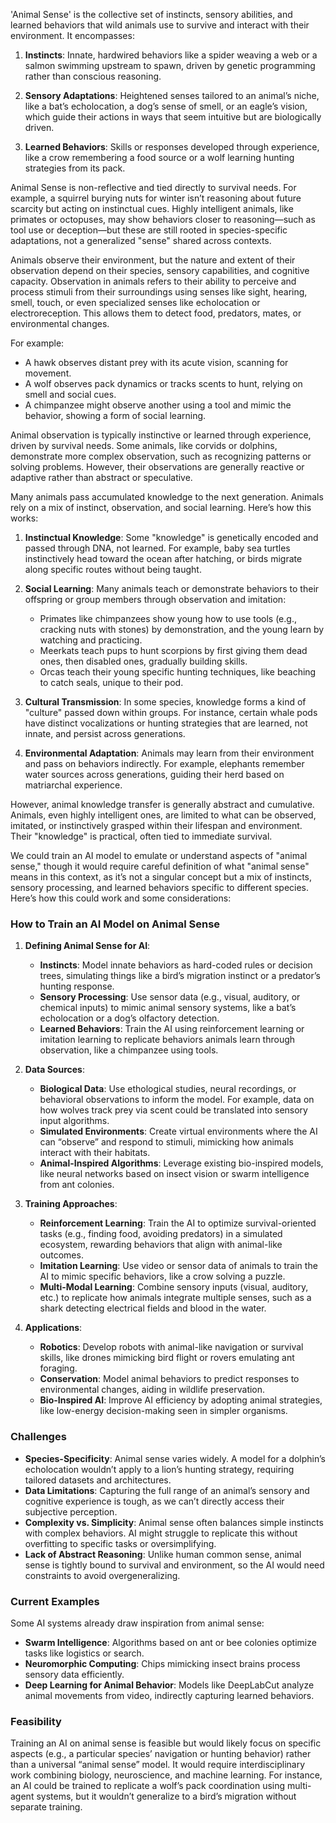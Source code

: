 'Animal Sense' is the collective set of instincts, sensory abilities, and learned behaviors that wild animals use to survive and interact with their environment. It encompasses:

1. **Instincts**: Innate, hardwired behaviors like a spider weaving a web or a salmon swimming upstream to spawn, driven by genetic programming rather than conscious reasoning.

2. **Sensory Adaptations**: Heightened senses tailored to an animal’s niche, like a bat’s echolocation, a dog’s sense of smell, or an eagle’s vision, which guide their actions in ways that seem intuitive but are biologically driven.

3. **Learned Behaviors**: Skills or responses developed through experience, like a crow remembering a food source or a wolf learning hunting strategies from its pack. 

Animal Sense is non-reflective and tied directly to survival needs. For example, a squirrel burying nuts for winter isn’t reasoning about future scarcity but acting on instinctual cues. Highly intelligent animals, like primates or octopuses, may show behaviors closer to reasoning—such as tool use or deception—but these are still rooted in species-specific adaptations, not a generalized "sense" shared across contexts.

Animals observe their environment, but the nature and extent of their observation depend on their species, sensory capabilities, and cognitive capacity. Observation in animals refers to their ability to perceive and process stimuli from their surroundings using senses like sight, hearing, smell, touch, or even specialized senses like echolocation or electroreception. This allows them to detect food, predators, mates, or environmental changes.

For example:
- A hawk observes distant prey with its acute vision, scanning for movement.
- A wolf observes pack dynamics or tracks scents to hunt, relying on smell and social cues.
- A chimpanzee might observe another using a tool and mimic the behavior, showing a form of social learning.

Animal observation is typically instinctive or learned through experience, driven by survival needs. Some animals, like corvids or dolphins, demonstrate more complex observation, such as recognizing patterns or solving problems. However, their observations are generally reactive or adaptive rather than abstract or speculative.

Many animals pass accumulated knowledge to the next generation. Animals rely on a mix of instinct, observation, and social learning. Here’s how this works:

1. **Instinctual Knowledge**: Some "knowledge" is genetically encoded and passed through DNA, not learned. For example, baby sea turtles instinctively head toward the ocean after hatching, or birds migrate along specific routes without being taught.

2. **Social Learning**: Many animals teach or demonstrate behaviors to their offspring or group members through observation and imitation:
   - Primates like chimpanzees show young how to use tools (e.g., cracking nuts with stones) by demonstration, and the young learn by watching and practicing.
   - Meerkats teach pups to hunt scorpions by first giving them dead ones, then disabled ones, gradually building skills.
   - Orcas teach their young specific hunting techniques, like beaching to catch seals, unique to their pod.

3. **Cultural Transmission**: In some species, knowledge forms a kind of "culture" passed down within groups. For instance, certain whale pods have distinct vocalizations or hunting strategies that are learned, not innate, and persist across generations.

4. **Environmental Adaptation**: Animals may learn from their environment and pass on behaviors indirectly. For example, elephants remember water sources across generations, guiding their herd based on matriarchal experience.

However, animal knowledge transfer is generally abstract and cumulative. Animals, even highly intelligent ones, are limited to what can be observed, imitated, or instinctively grasped within their lifespan and environment. Their "knowledge" is practical, often tied to immediate survival.

We could train an AI model to emulate or understand aspects of "animal sense," though it would require careful definition of what "animal sense" means in this context, as it’s not a singular concept but a mix of instincts, sensory processing, and learned behaviors specific to different species. Here’s how this could work and some considerations:

### How to Train an AI Model on Animal Sense
1. **Defining Animal Sense for AI**:
   - **Instincts**: Model innate behaviors as hard-coded rules or decision trees, simulating things like a bird’s migration instinct or a predator’s hunting response.
   - **Sensory Processing**: Use sensor data (e.g., visual, auditory, or chemical inputs) to mimic animal sensory systems, like a bat’s echolocation or a dog’s olfactory detection.
   - **Learned Behaviors**: Train the AI using reinforcement learning or imitation learning to replicate behaviors animals learn through observation, like a chimpanzee using tools.

2. **Data Sources**:
   - **Biological Data**: Use ethological studies, neural recordings, or behavioral observations to inform the model. For example, data on how wolves track prey via scent could be translated into sensory input algorithms.
   - **Simulated Environments**: Create virtual environments where the AI can “observe” and respond to stimuli, mimicking how animals interact with their habitats.
   - **Animal-Inspired Algorithms**: Leverage existing bio-inspired models, like neural networks based on insect vision or swarm intelligence from ant colonies.

3. **Training Approaches**:
   - **Reinforcement Learning**: Train the AI to optimize survival-oriented tasks (e.g., finding food, avoiding predators) in a simulated ecosystem, rewarding behaviors that align with animal-like outcomes.
   - **Imitation Learning**: Use video or sensor data of animals to train the AI to mimic specific behaviors, like a crow solving a puzzle.
   - **Multi-Modal Learning**: Combine sensory inputs (visual, auditory, etc.) to replicate how animals integrate multiple senses, such as a shark detecting electrical fields and blood in the water.

4. **Applications**:
   - **Robotics**: Develop robots with animal-like navigation or survival skills, like drones mimicking bird flight or rovers emulating ant foraging.
   - **Conservation**: Model animal behaviors to predict responses to environmental changes, aiding in wildlife preservation.
   - **Bio-Inspired AI**: Improve AI efficiency by adopting animal strategies, like low-energy decision-making seen in simpler organisms.

### Challenges
- **Species-Specificity**: Animal sense varies widely. A model for a dolphin’s echolocation wouldn’t apply to a lion’s hunting strategy, requiring tailored datasets and architectures.
- **Data Limitations**: Capturing the full range of an animal’s sensory and cognitive experience is tough, as we can’t directly access their subjective perception.
- **Complexity vs. Simplicity**: Animal sense often balances simple instincts with complex behaviors. AI might struggle to replicate this without overfitting to specific tasks or oversimplifying.
- **Lack of Abstract Reasoning**: Unlike human common sense, animal sense is tightly bound to survival and environment, so the AI would need constraints to avoid overgeneralizing.

### Current Examples
Some AI systems already draw inspiration from animal sense:
- **Swarm Intelligence**: Algorithms based on ant or bee colonies optimize tasks like logistics or search.
- **Neuromorphic Computing**: Chips mimicking insect brains process sensory data efficiently.
- **Deep Learning for Animal Behavior**: Models like DeepLabCut analyze animal movements from video, indirectly capturing learned behaviors.

### Feasibility
Training an AI on animal sense is feasible but would likely focus on specific aspects (e.g., a particular species’ navigation or hunting behavior) rather than a universal “animal sense” model. It would require interdisciplinary work combining biology, neuroscience, and machine learning. For instance, an AI could be trained to replicate a wolf’s pack coordination using multi-agent systems, but it wouldn’t generalize to a bird’s migration without separate training.

